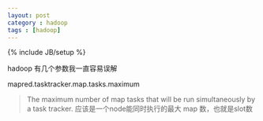 ```yaml
---
layout: post
category : hadoop
tags : [hadoop]
---
```

{% include JB/setup %}

hadoop 有几个参数我一直容易误解

mapred.tasktracker.map.tasks.maximum

>The maximum number of map tasks that will be run simultaneously by a task tracker.
应该是一个node能同时执行的最大 map 数，也就是slot数

